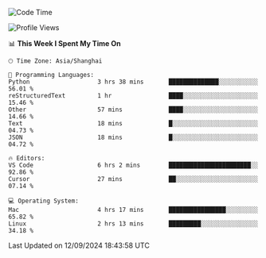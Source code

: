 <!--START_SECTION:waka-->
![Code Time](http://img.shields.io/badge/Code%20Time-486%20hrs%2011%20mins-blue)

![Profile Views](http://img.shields.io/badge/Profile%20Views-11-blue)

📊 **This Week I Spent My Time On** 

```text
🕑︎ Time Zone: Asia/Shanghai

💬 Programming Languages: 
Python                   3 hrs 38 mins       ██████████████░░░░░░░░░░░   56.01 % 
reStructuredText         1 hr                ████░░░░░░░░░░░░░░░░░░░░░   15.46 % 
Other                    57 mins             ████░░░░░░░░░░░░░░░░░░░░░   14.66 % 
Text                     18 mins             █░░░░░░░░░░░░░░░░░░░░░░░░   04.73 % 
JSON                     18 mins             █░░░░░░░░░░░░░░░░░░░░░░░░   04.72 % 

🔥 Editors: 
VS Code                  6 hrs 2 mins        ███████████████████████░░   92.86 % 
Cursor                   27 mins             ██░░░░░░░░░░░░░░░░░░░░░░░   07.14 % 

💻 Operating System: 
Mac                      4 hrs 17 mins       ████████████████░░░░░░░░░   65.82 % 
Linux                    2 hrs 13 mins       █████████░░░░░░░░░░░░░░░░   34.18 % 
```


 Last Updated on 12/09/2024 18:43:58 UTC
<!--END_SECTION:waka-->
